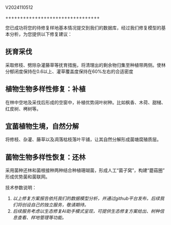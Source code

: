 V2024110512  

++++++++++++++++++++++++++++++++  

您已成功将您的待修复样地基本情况提交到我们的数据库，经过我们修复模型的基本分析，为您提供以下修复建议：
## 抚育采伐
采取修枝、劈除杂灌藤草等抚育措施，将清理出的剩余物归集至种植带两侧。使林分郁闭度保持在0.6以上、灌草覆盖度保持在60%左右的合适密度
## 植物生物多样性修复：补植
在林中空地及采伐后形成的空窗中，补植优势阔叶树种。比如枫香、木荷、甜槠、红皮树、栲树等。
## 宜菌植物生境，自然分解
将修枝、杂灌、藤草以及凋落枯枝落叶平铺，让其自然分解形成菌塘腐殖质层。
## 菌物生物多样性恢复：还林
采用菌种还林和菌根接种两种结合种植珊瑚菌，形成人工“菌子窝”，构建“蘑菇圈” 形成优势菌和菌联网。  

技术参数说明：  
1. *以上修复方案报告依托我们的数据模型分析，并通过github平台发布，后续我们将创设自己的独立服务，敬请期待。*
2. *后续服务考虑以生态修复AI助手模式呈现，可提供生态修复方案给出、树种信息查看、样地管理等功能。*
